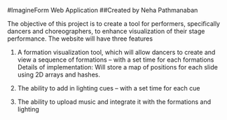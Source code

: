 #ImagineForm Web Application
##Created by Neha Pathmanaban

The objective of this project is to create a tool for performers, specifically dancers and choreographers, to enhance visualization of their stage performance. The website will have three features 

1. A formation visualization tool, which will allow dancers to create and view a sequence of formations – with a set time for each formations  Details of implementation:
Will store a map of positions for each slide using 2D arrays and hashes. 

2. The ability to add in lighting cues – with a set time for each cue
3. The ability to upload music and integrate it with the formations and lighting


